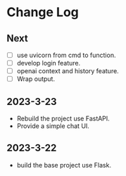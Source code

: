 # Change Log

## Next

- [ ] use uvicorn from cmd to function.
- [ ] develop login feature.
- [ ] openai context and history feature.
- [ ] Wrap output.

## 2023-3-23

* Rebuild the project use FastAPI.
* Provide a simple chat UI.

## 2023-3-22

* build the base project use Flask.